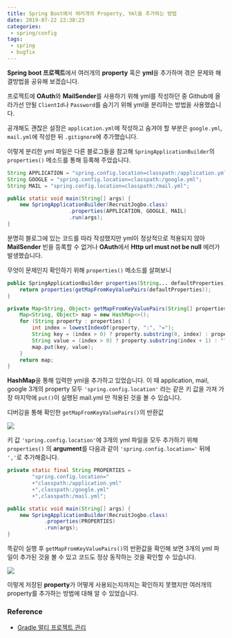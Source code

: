 ```yaml
---
title: Spring Boot에서 여러개의 Property, Yml을 추가하는 방법
date: 2019-07-22 22:38:23
categories: 
 - spring/config
tags: 
 - spring
 - bugfix
---
```


**Spring boot 프로젝트**에서 여러개의 **property** 혹은 **yml**을 추가하며 겪은 문제와 해결방법을 공유해 보겠습니다.

프로젝트에 **OAuth**와 **MailSender**를 사용하기 위해 yml를 작성하던 중 Github에 올라가선 안될 `ClientId`나 `Password`를 숨기기 위해 yml을 분리하는 방법을 사용했습니다.

공개해도 괜찮은 설정은 `application.yml`에 작성하고 숨겨야 할 부분은 `google.yml`, `mail.yml`에 작성한 뒤 `.gitignore`에 추가했습니다.

이렇게 분리한 yml 파일은 다른 블로그들을 참고해 `SpringApplicationBuilder`의 `properties()` 메소드를 통해 등록해 주었습니다.

```java
String APPLICATION = "spring.config.location=classpath:/application.yml";
String GOOGLE = "spring.config.location=classpath:/google.yml";
String MAIL = "spring.config.location=classpath:/mail.yml";

public static void main(String[] args) {
    new SpringApplicationBuilder(RecruitJogbo.class)
                    .properties(APPLICATION, GOOGLE, MAIL)
                    .run(args);
}
```

분명히 블로그에 있는 코드를 따라 작성했지만 yml이 정상적으로 적용되지 않아 **MailSender** 빈을 등록할 수 없거나 **OAuth**에서 **Http url must not be null** 에러가 발생했습니다.

무엇이 문제인지 확인하기 위해 `properties()` 메소드를 살펴보니

```java
public SpringApplicationBuilder properties(String... defaultProperties) {
    return properties(getMapFromKeyValuePairs(defaultProperties));
}

private Map<String, Object> getMapFromKeyValuePairs(String[] properties) {
    Map<String, Object> map = new HashMap<>();
    for (String property : properties) {
        int index = lowestIndexOf(property, ":", "=");
        String key = (index > 0) ? property.substring(0, index) : property;
        String value = (index > 0) ? property.substring(index + 1) : "";
        map.put(key, value);
    }
    return map;
}
```

**HashMap**을 통해 입력한 yml을 추가하고 있었습니다. 이 때 application, mail, google 3개의 property 모두 `'spring.config.location'` 라는 같은 키 값을 가져 가장 마지막에 `put()`이 실행된 mail.yml 만 적용된 것을 볼 수 있습니다.

디버깅을 통해 확인한 `getMapFromKeyValuePairs()`의 반환값

![]({{site.img_url}}/2019-07-22-21-56-12.png)

키 값 `'spring.config.location'`에 3개의 yml 파일을 모두 추가하기 위해 `properties()` 의 **argument**를 다음과 같이 `'spring.config.location='` 뒤에 `','`로 추가해줍니다.

```java
private static final String PROPERTIES =
        "spring.config.location="
        +"classpath:/application.yml"
        +",classpath:/google.yml"
        +",classpath:/mail.yml";

public static void main(String[] args) {
    new SpringApplicationBuilder(RecruitJogbo.class)
            .properties(PROPERTIES)
            .run(args);
}
```

똑같이 실행 후 `getMapFromKeyValuePairs()`의 반환값을 확인해 보면 3개의 yml 파일이 추가된 것을 볼 수 있고 코드도 정상 동작하는 것을 확인할 수 있습니다.

![]({{site.img_url}}/2019-07-22-22-22-31.png)

이렇게 저장된 **property**가 어떻게 사용되는지까지는 확인하지 못했지만 여러개의 property를 추가하는 방법에 대해 알 수 있었습니다.

### Reference

- [Gradle 멀티 프로젝트 관리](https://jojoldu.tistory.com/123)